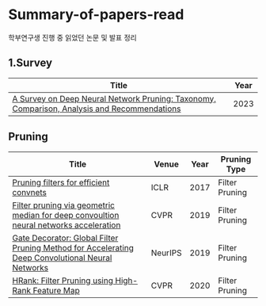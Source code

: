 # Summary-of-papers-read
학부연구생 진행 중 읽었던 논문 및 발표 정리 

## 1.Survey
|Title|Year|
|------|---|
|[A Survey on Deep Neural Network Pruning: Taxonomy, Comparison, Analysis and Recommendations](https://arxiv.org/abs/2308.06767)|2023|

## Pruning

|Title|Venue|Year|Pruning Type|
|------|---|---|-----|
|[Pruning filters for efficient convnets](https://arxiv.org/abs/1608.08710)|ICLR|2017|Filter Pruning|
|[Filter pruning via geometric median for deep convoultion neural networks acceleration](https://arxiv.org/abs/1811.00250)|CVPR|2019|Filter Pruning|
|[Gate Decorator: Global Filter Pruning Method for Accelerating Deep Convolutional Neural Networks](https://arxiv.org/abs/1909.08174)|NeurIPS|2019|Filter Pruning|
|[HRank: Filter Pruning using High-Rank Feature Map](https://arxiv.org/abs/2002.10179)|CVPR|2020|Filter Pruning|



